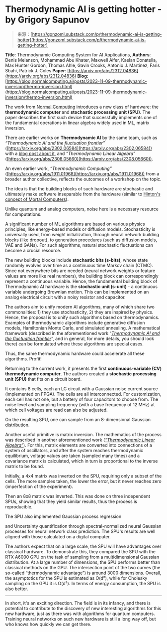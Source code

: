 <!--yml
category: 未分类
date: 2024-05-27 14:44:22
-->

# Thermodynamic AI is getting hotter - by Grigory Sapunov

> 来源：[https://gonzoml.substack.com/p/thermodynamic-ai-is-getting-hotter](https://gonzoml.substack.com/p/thermodynamic-ai-is-getting-hotter)

**Title**: Thermodynamic Computing System for AI Applications,
**Authors**: Denis Melanson, Mohammad Abu Khater, Maxwell Aifer, Kaelan Donatella, Max Hunter Gordon, Thomas Ahle, Gavin Crooks, Antonio J. Martinez, Faris Sbahi, Patrick J. Coles
**Paper**: [https://arxiv.org/abs/2312.04836](https://arxiv.org/abs/2312.04836)
**Blog:**  [https://blog.normalcomputing.ai/posts/2023-11-09-thermodynamic-inversion/thermo-inversion.html](https://blog.normalcomputing.ai/posts/2023-11-09-thermodynamic-inversion/thermo-inversion.html)

The work from [Normal Computing](https://normalcomputing.ai/) introduces a new class of hardware: the **thermodynamic computer** and **stochastic processing unit (SPU)**. The paper describes the first such device that successfully implements one of the fundamental operations in linear algebra widely used in ML, matrix inversion.

There are earlier works on **Thermodynamic AI** by the same team, such as *“Thermodynamic AI and the fluctuation frontier”* ([https://arxiv.org/abs/2302.06584](https://arxiv.org/abs/2302.06584)) with a [blog post about it](https://normalcomputing.substack.com/p/thermodynamic-ai-intelligence-from), and *“Thermodynamic Linear Algebra”* ([https://arxiv.org/abs/2308.05660](https://arxiv.org/abs/2308.05660)).

An even earlier work, *“Thermodynamic Computing”* ([https://arxiv.org/abs/1911.01968](https://arxiv.org/abs/1911.01968)) from a broader author collective, reflects the outcomes of a workshop on the topic.

The idea is that the building blocks of such hardware are stochastic and ultimately make software inseparable from the hardware (similar to [Hinton's concept of Mortal Computers](https://gonzoml.substack.com/p/mortal-computers)).

Unlike quantum and analog computers, noise here is a necessary resource for computations.

A significant number of ML algorithms are based on various physics principles, like energy-based models or diffusion models. Stochasticity is universally used, from weight initialization, through neural network building blocks (like dropout), to generation procedures (such as diffusion models, VAE and GANs). For such algorithms, natural stochastic fluctuations can become a crucial resource.

The new building blocks include **stochastic bits (s-bits)**, whose state randomly evolves over time as a continuous time Markov chain (CTMC). Since not everywhere bits are needed (neural network weights or feature values are more like real numbers), the building block can correspondingly represent a continuous variable. Hence, the fundamental building block of Thermodynamic AI hardware is the **stochastic unit (s-unit)** - a continuous variable undergoing Brownian motion. This can be implemented on an analog electrical circuit with a noisy resistor and capacitor.

The authors aim to unify modern AI algorithms, many of which share two commonalities: 1) they use stochasticity, 2) they are inspired by physics. Hence, the proposal is to unify such algorithms based on thermodynamics. Examples of thermodynamic algorithms include generative diffusion models, Hamiltonian Monte Carlo, and simulated annealing. A mathematical framework (described in the aforementioned work “*[Thermodynamic AI and the fluctuation frontier](https://arxiv.org/abs/2302.06584)*“, and in general, for more details, you should look there) can be formulated where these algorithms are special cases.

Thus, the same thermodynamic hardware could accelerate all these algorithms. Profit!

Returning to the current work, it presents the first **continuous-variable (CV) thermodynamic computer**. The authors created a **stochastic processing unit (SPU)** that fits on a circuit board.

It contains 8 cells, each an LC circuit with a Gaussian noise current source (implemented on FPGA). The cells are all interconnected. For customization, each cell has not one, but a battery of four capacitors to choose from. The noise level and sampling frequency (with a base frequency of 12 MHz) at which cell voltages are read can also be adjusted.

On the resulting SPU, one can sample from an 8-dimensional Gaussian distribution.

Another useful primitive is matrix inversion. The mathematics of the process was described in another aforementioned work (*[“Thermodynamic Linear Algebra”](https://arxiv.org/abs/2308.05660)*). For this, matrix elements are converted into connections of a system of oscillators, and after the system reaches thermodynamic equilibrium, voltage values are taken (sampled many times) and a covariance matrix is calculated, which in turn is proportional to the inverse matrix to be found.

Initially, a 4x4 matrix was inverted on the SPU, requiring only a subset of the cells. The more samples taken, the lower the error, but it never reaches zero (imperfection of the experiment).

Then an 8x8 matrix was inverted. This was done on three independent SPUs, showing that they yield similar results, thus the process is reproducible.

The SPU also implemented Gaussian process regression

and Uncertainty quantification through spectral-normalized neural Gaussian processes for neural network class prediction. The SPU's results are well aligned with those calculated on a digital computer.

The authors expect that on a large scale, the SPU will have advantages over classical hardware. To demonstrate this, they compared the SPU with the RTX A6000 GPU on the task of sampling from a multidimensional Gaussian distribution. At a large number of dimensions, the SPU performs better than classical methods on the GPU. The intersection point of the two curves (the so-called “thermodynamic advantage”) is around 3000 dimensions. Overall, the asymptotics for the SPU is estimated as O(d²), while for Cholesky sampling on the GPU it is O(d³). In terms of energy consumption, the SPU is also better.

* * *

In short, it's an exciting direction. The field is in its infancy, and there is potential to contribute to the discovery of new interesting algorithms for this new hardware, just as there was with algorithms for quantum computers. Training neural networks on such new hardware is still a long way off, but who knows how quickly we can get there.